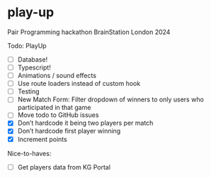# play-up
Pair Programming hackathon BrainStation London 2024

Todo: PlayUp
- [ ] Database!
- [ ] Typescript!
- [ ] Animations / sound effects
- [ ] Use route loaders instead of custom hook
- [ ] Testing
- [ ] New Match Form: Filter dropdown of winners to only users who participated in that game
- [ ] Move todo to GitHub issues
- [x] Don’t hardcode it being two players per match
- [x] Don’t hardcode first player winning
- [x] Increment points

Nice-to-haves:
- [ ] Get players data from KG Portal